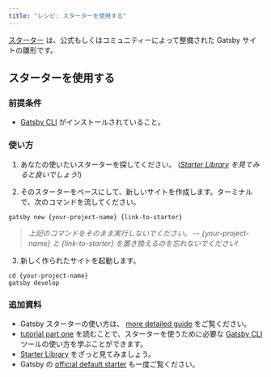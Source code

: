 ```yaml
---
title: "レシピ: スターターを使用する"
---
```


[スターター](/docs/starters/) は、公式もしくはコミュニティーによって整備された Gatsby サイトの雛形です。

## スターターを使用する

### 前提条件

- [Gatsby CLI](/docs/gatsby-cli) がインストールされていること。

### 使い方

1. あなたの使いたいスターターを探してください。 (_[Starter Library](/starters/?v=2) を見てみると良いでしょう!_)

2. そのスターターをベースにして、新しいサイトを作成します。ターミナルで、次のコマンドを流してください。

```shell
gatsby new {your-project-name} {link-to-starter}
```

> _上記のコマンドをそのまま実行しないでください。 -- {your-project-name} と {link-to-starter} を置き換えるのを忘れないでください!_

3. 新しく作られたサイトを起動します。

```shell
cd {your-project-name}
gatsby develop
```

### 追加資料

- Gatsby スターターの使い方は、 [more detailed guide](/docs/starters/) をご覧ください。
- [tutorial part one](/tutorial/part-one/#using-gatsby-starters) を読むことで、スターターを使うために必要な [Gatsby CLI](/docs/gatsby-cli) ツールの使い方を学ぶことができます。
- [Starter Library](/starters/?v=2) をざっと見てみましょう。
- Gatsby の [official default starter](https://github.com/gatsbyjs/gatsby-starter-default) も一度ご覧ください。
